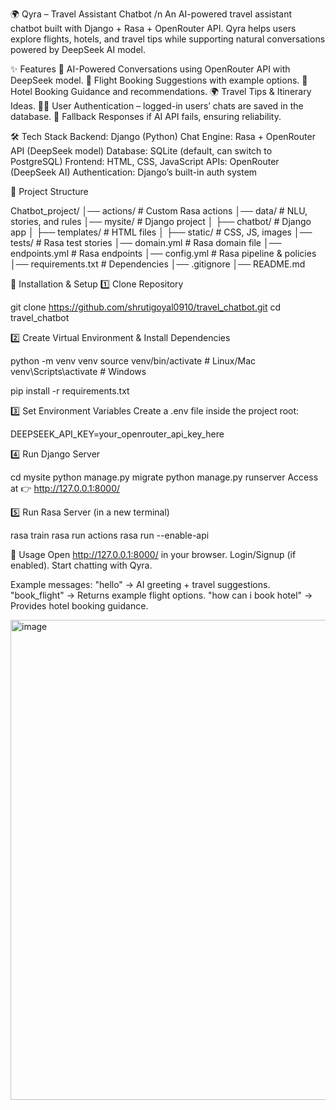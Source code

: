 🌍 Qyra – Travel Assistant Chatbot
/n An AI-powered travel assistant chatbot built with Django + Rasa + OpenRouter API.
Qyra helps users explore flights, hotels, and travel tips while supporting natural conversations powered by DeepSeek AI model.

✨ Features
  🤖 AI-Powered Conversations using OpenRouter API with DeepSeek model.
  🛫 Flight Booking Suggestions with example options.
  🏨 Hotel Booking Guidance and recommendations.
  🌍 Travel Tips & Itinerary Ideas.
  👩‍💻 User Authentication – logged-in users’ chats are saved in the database.
  📝 Fallback Responses if AI API fails, ensuring reliability.

🛠️ Tech Stack
  Backend: Django (Python)
  Chat Engine: Rasa + OpenRouter API (DeepSeek model)
  Database: SQLite (default, can switch to PostgreSQL)
  Frontend: HTML, CSS, JavaScript
  APIs: OpenRouter (DeepSeek AI)
  Authentication: Django’s built-in auth system

📂 Project Structure

Chatbot_project/
│── actions/               # Custom Rasa actions
│── data/                  # NLU, stories, and rules
│── mysite/                # Django project
│   ├── chatbot/           # Django app
│   ├── templates/         # HTML files
│   ├── static/            # CSS, JS, images
│── tests/                 # Rasa test stories
│── domain.yml             # Rasa domain file
│── endpoints.yml          # Rasa endpoints
│── config.yml             # Rasa pipeline & policies
│── requirements.txt       # Dependencies
│── .gitignore
│── README.md

🚀 Installation & Setup
1️⃣ Clone Repository

git clone https://github.com/shrutigoyal0910/travel_chatbot.git
cd travel_chatbot

2️⃣ Create Virtual Environment & Install Dependencies

python -m venv venv
source venv/bin/activate   # Linux/Mac
venv\Scripts\activate      # Windows

pip install -r requirements.txt

3️⃣ Set Environment Variables
Create a .env file inside the project root:

DEEPSEEK_API_KEY=your_openrouter_api_key_here

4️⃣ Run Django Server

cd mysite
python manage.py migrate
python manage.py runserver
Access at 👉 http://127.0.0.1:8000/

5️⃣ Run Rasa Server (in a new terminal)

rasa train
rasa run actions
rasa run --enable-api

💬 Usage
Open http://127.0.0.1:8000/ in your browser.
Login/Signup (if enabled).
Start chatting with Qyra.

Example messages:
  "hello" → AI greeting + travel suggestions.
  "book_flight" → Returns example flight options.
  "how can i book hotel" → Provides hotel booking guidance.



<img width="1366" height="768" alt="image" src="https://github.com/user-attachments/assets/fbb90a0e-693e-4514-b11f-3139ba459522" />

